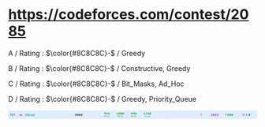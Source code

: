 # https://codeforces.com/contest/2085

A / Rating : $\color{#8C8C8C}-$ / Greedy

B / Rating : $\color{#8C8C8C}-$ / Constructive, Greedy

C / Rating : $\color{#8C8C8C}-$ / Bit_Masks, Ad_Hoc

D / Rating : $\color{#8C8C8C}-$ / Greedy, Priority_Queue 

![My Image](https://github.com/kss418/Codeforces/blob/main/Images/1011.png)
